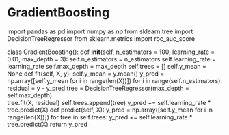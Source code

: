 # GradientBoosting

import pandas as pd
import numpy as np
from sklearn.tree import DecisionTreeRegressor
from sklearn.metrics import roc_auc_score

class GradientBoosting():
    def __init__(self,  n_estimators = 100, learning_rate = 0.01, max_depth = 3):
        self.n_estimators = n_estimators
        self.learning_rate = learning_rate
        self.max_depth = max_depth
        self.trees = []
        self.y_mean = None
    def fit(self, X, y):
        self.y_mean = y.mean()
        y_pred = np.array([self.y_mean for i in range(len(X))])
        for i in range(self.n_estimators):
            residual = y - y_pred
            tree = DecisionTreeRegressor(max_depth = self.max_depth)  
            tree.fit(X, residual)
            self.trees.append(tree)
            y_pred += self.learning_rate * tree.predict(X)
    def predict(self, X):
        y_pred = np.array([self.y_mean for i in range(len(X))])
        for tree in self.trees:
            y_pred += self.learning_rate * tree.predict(X)
        return y_pred
